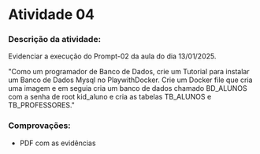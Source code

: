 # Atividade 04
### Descrição da atividade:
Evidenciar a execução do Prompt-02 da aula do dia 13/01/2025.

"Como um programador de Banco de Dados, crie um Tutorial para instalar um Banco de Dados Mysql no PlaywithDocker. Crie um Docker file que cria uma imagem e em seguia cria um banco de dados chamado BD_ALUNOS com a senha de root kid_aluno e cria as tabelas TB_ALUNOS e TB_PROFESSORES."

### Comprovações:
- PDF com as evidências
